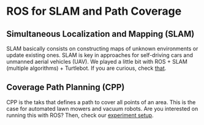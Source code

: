 # ROS for SLAM and Path Coverage

## Simultaneous Localization and Mapping (SLAM)

SLAM basically consists on constructing maps of unknown environments or update existing ones. SLAM is key in approaches for self-driving cars and unmanned aerial vehicles (UAV). We played a little bit with ROS + SLAM (multiple algorithms) + Turtlebot. If you are curious, check [that](https://github.com/S2-group/slam-path-coverage-missions/tree/SLAM-mission-rough).

## Coverage Path Planning (CPP) 

CPP is the taks that defines a path to cover all points of an area. This is the case for automated lawn mowers and vacuum robots. Are you interested on running this with ROS? Then, check our [experiment setup](https://github.com/S2-group/slam-path-coverage-missions/tree/path-coverage/path_coverage).
